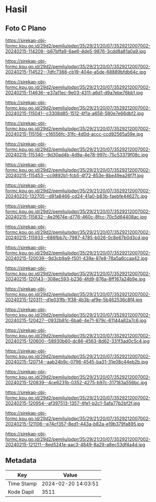 # Hasil

## Foto C Plano

https://sirekap-obj-formc.kpu.go.id/29d2/pemilu/pdpr/35/29/21/20/07/3529212007002-20240215-114208--b87bffa9-6ae6-4de5-9876-3cdd8a81a0a9.jpg

https://sirekap-obj-formc.kpu.go.id/29d2/pemilu/pdpr/35/29/21/20/07/3529212007002-20240215-114522--7dfc7388-cb19-404e-a5de-68889bfdb64c.jpg

https://sirekap-obj-formc.kpu.go.id/29d2/pemilu/pdpr/35/29/21/20/07/3529212007002-20240215-114636--e37a11ec-9e03-4311-a6d1-d9a7ebe76bb1.jpg

https://sirekap-obj-formc.kpu.go.id/29d2/pemilu/pdpr/35/29/21/20/07/3529212007002-20240215-115041--c3308d85-1512-4f1a-a658-580e7e66dbf2.jpg

https://sirekap-obj-formc.kpu.go.id/29d2/pemilu/pdpr/35/29/21/20/07/3529212007002-20240215-115156--c16556fc-31fc-4d0d-accc-ccd92565a59e.jpg

https://sirekap-obj-formc.kpu.go.id/29d2/pemilu/pdpr/35/29/21/20/07/3529212007002-20240215-115340--9d30ad4b-4d9a-4e78-997c-75c53379f08c.jpg

https://sirekap-obj-formc.kpu.go.id/29d2/pemilu/pdpr/35/29/21/20/07/3529212007002-20240215-115453--cc9892b1-fcb5-4f72-853e-8be49ea26f7f.jpg

https://sirekap-obj-formc.kpu.go.id/29d2/pemilu/pdpr/35/29/21/20/07/3529212007002-20240220-132705--d91a8466-cd24-41a0-b83b-faebfe44627c.jpg

https://sirekap-obj-formc.kpu.go.id/29d2/pemilu/pdpr/35/29/21/20/07/3529212007002-20240215-115832--4e2f674e-d776-460c-8fcc-70c5d64408ac.jpg

https://sirekap-obj-formc.kpu.go.id/29d2/pemilu/pdpr/35/29/21/20/07/3529212007002-20240215-115933--686fbb7c-7987-4785-b026-0c8e67b0d3cd.jpg

https://sirekap-obj-formc.kpu.go.id/29d2/pemilu/pdpr/35/29/21/20/07/3529212007002-20240215-120039--9d3cb9a9-f501-439a-87e8-78a5a6ccaa42.jpg

https://sirekap-obj-formc.kpu.go.id/29d2/pemilu/pdpr/35/29/21/20/07/3529212007002-20240215-120143--308ec593-b236-4fd9-876a-8ff167a24b9e.jpg

https://sirekap-obj-formc.kpu.go.id/29d2/pemilu/pdpr/35/29/21/20/07/3529212007002-20240215-120311--d1e031fb-1f38-4b3b-af9e-5b462536c8f4.jpg

https://sirekap-obj-formc.kpu.go.id/29d2/pemilu/pdpr/35/29/21/20/07/3529212007002-20240215-120427--0932b81c-6ba6-4e71-879c-61144a82a7c6.jpg

https://sirekap-obj-formc.kpu.go.id/29d2/pemilu/pdpr/35/29/21/20/07/3529212007002-20240215-120600--58930b60-dc86-4563-8d62-331f3ad0c5c4.jpg

https://sirekap-obj-formc.kpu.go.id/29d2/pemilu/pdpr/35/29/21/20/07/3529212007002-20240215-120714--aab24b9c-0796-4545-ba31-31e08c44eb2b.jpg

https://sirekap-obj-formc.kpu.go.id/29d2/pemilu/pdpr/35/29/21/20/07/3529212007002-20240215-120839--4ce6231b-0352-4275-b97c-317183a556bc.jpg

https://sirekap-obj-formc.kpu.go.id/29d2/pemilu/pdpr/35/29/21/20/07/3529212007002-20240215-120954--af397513-1357-4fe1-b2c1-5afa77b2bf2f.jpg

https://sirekap-obj-formc.kpu.go.id/29d2/pemilu/pdpr/35/29/21/20/07/3529212007002-20240215-121106--e74cf357-8ed1-443a-b82a-e19b379fa895.jpg

https://sirekap-obj-formc.kpu.go.id/29d2/pemilu/pdpr/35/29/21/20/07/3529212007002-20240215-121211--8ed5241e-aac3-4849-8a29-a8ec53df4a4d.jpg


## Metadata

| Key        | Value               |
| ---------- | ------------------- |
| Time Stamp | 2024-02-20 14:03:51 |
| Kode Dapil | 3511                |



